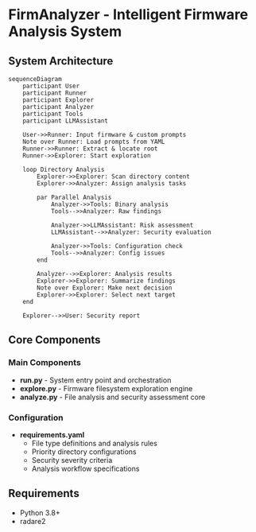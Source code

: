 # FirmAnalyzer - Intelligent Firmware Analysis System

## System Architecture

```mermaid
sequenceDiagram
    participant User
    participant Runner
    participant Explorer
    participant Analyzer
    participant Tools
    participant LLMAssistant
    
    User->>Runner: Input firmware & custom prompts
    Note over Runner: Load prompts from YAML
    Runner->>Runner: Extract & locate root
    Runner->>Explorer: Start exploration
    
    loop Directory Analysis
        Explorer->>Explorer: Scan directory content
        Explorer->>Analyzer: Assign analysis tasks
        
        par Parallel Analysis
            Analyzer->>Tools: Binary analysis
            Tools-->>Analyzer: Raw findings
            
            Analyzer->>LLMAssistant: Risk assessment
            LLMAssistant-->>Analyzer: Security evaluation
            
            Analyzer->>Tools: Configuration check
            Tools-->>Analyzer: Config issues
        end
        
        Analyzer-->>Explorer: Analysis results
        Explorer->>Explorer: Summarize findings
        Note over Explorer: Make next decision
        Explorer->>Explorer: Select next target
    end
    
    Explorer-->>User: Security report
```

## Core Components

### Main Components
- **run.py** - System entry point and orchestration
- **explore.py** - Firmware filesystem exploration engine
- **analyze.py** - File analysis and security assessment core

### Configuration
- **requirements.yaml**
  - File type definitions and analysis rules
  - Priority directory configurations
  - Security severity criteria
  - Analysis workflow specifications

## Requirements
- Python 3.8+
- radare2



